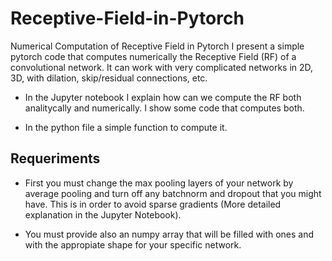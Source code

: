 # Receptive-Field-in-Pytorch
Numerical Computation of Receptive Field in Pytorch
I present a simple pytorch code that computes numerically the Receptive Field (RF) of a convolutional network. It can work with very complicated networks in 2D, 3D, with dilation, skip/residual connections, etc.

* In the Jupyter notebook I explain how can we compute the RF both analitycally and numerically. I show some code that computes both.

* In the python file a simple function to compute it.

## Requeriments
* First you must change the max pooling layers of your network by average pooling and turn off any batchnorm and dropout that you might have. This is in order to avoid sparse gradients (More detailed explanation in the Jupyter Notebook).

* You must provide also an numpy array that will be filled with ones and with the appropiate shape for your specific network.
